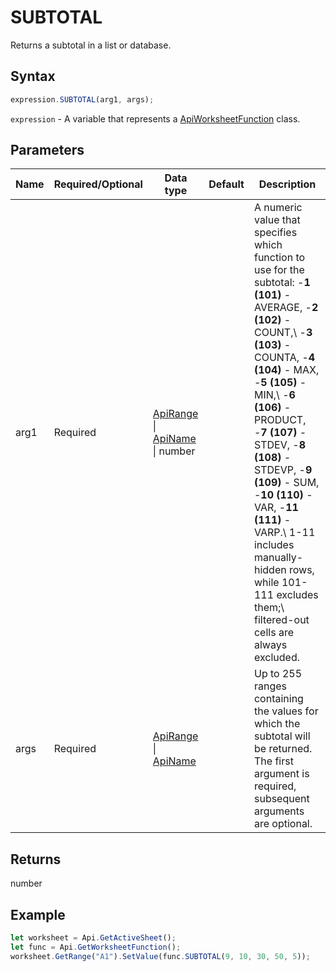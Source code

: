 # SUBTOTAL

Returns a subtotal in a list or database.

## Syntax

```javascript
expression.SUBTOTAL(arg1, args);
```

`expression` - A variable that represents a [ApiWorksheetFunction](../ApiWorksheetFunction.md) class.

## Parameters

| **Name** | **Required/Optional** | **Data type** | **Default** | **Description** |
| ------------- | ------------- | ------------- | ------------- | ------------- |
| arg1 | Required | [ApiRange](../../ApiRange/ApiRange.md) \| [ApiName](../../ApiName/ApiName.md) \| number |  | A numeric value that specifies which function to use for the subtotal: -**1 (101)** - AVERAGE, -**2 (102)** - COUNT,\ -**3 (103)** - COUNTA, -**4 (104)** - MAX, -**5 (105)** - MIN,\ -**6 (106)** - PRODUCT, -**7 (107)** - STDEV, -**8 (108)** - STDEVP, -**9 (109)** - SUM, -**10 (110)** - VAR, -**11 (111)** - VARP.\ 1-11 includes manually-hidden rows, while 101-111 excludes them;\ filtered-out cells are always excluded. |
| args | Required | [ApiRange](../../ApiRange/ApiRange.md) \| [ApiName](../../ApiName/ApiName.md) |  | Up to 255 ranges containing the values for which the subtotal will be returned. The first argument is required, subsequent arguments are optional. |

## Returns

number

## Example



```javascript editor-xlsx
let worksheet = Api.GetActiveSheet();
let func = Api.GetWorksheetFunction();
worksheet.GetRange("A1").SetValue(func.SUBTOTAL(9, 10, 30, 50, 5));
```
